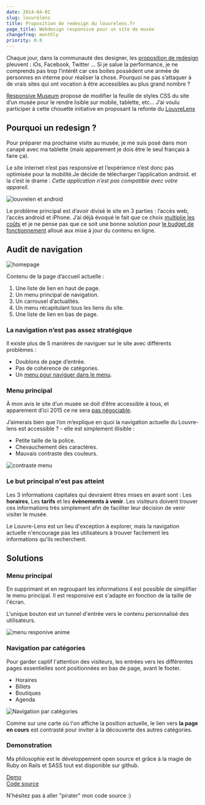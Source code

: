 ```yaml
---
date: 2014-04-01
slug: louvrelens
title: Proposition de redesign du louvrelens.fr
page_title: Webdesign responsive pour un site de musée
changefreq: monthly
priority: 0.8
---
```


Chaque jour, dans la communauté des designer, les [proposition de redesign](http://dribbble.com/search?page=4&q=redesign) pleuvent : iOs, Facebook, Twitter … Si je salue la performance, je ne comprends pas trop l’intérêt car ces boites possèdent une armée de personnes en interne pour réaliser la chose. Pourquoi ne pas s’attaquer à de vrais sites qui ont vocation à être accessibles au plus grand nombre ?


[Responsive Museum](http://responsivemuseum.tumblr.com/) propose de modifier la feuille de styles CSS du site d’un musée pour le rendre lisible sur mobile, tablette, etc… J’ai voulu participer à cette chouette initiative en proposant la refonte du [LouvreLens](http://www.louvrelens.fr/)

## Pourquoi un redesign ?

Pour préparer ma prochaine visite au musée, je me suis posé dans mon canapé avec ma tablette (mais apparement je dois être le seul français à faire ça).

Le site internet n’est pas responsive et l’expérience n’est donc pas optimisée pour la mobilité.Je décide de télécharger l’application android. et la c’est le drame : _Cette application n’est pas compatible avec votre appareil_.

![louvrelen et android](https://farm8.staticflickr.com/7117/13621111873_2b530fb811_o.png)

Le problème principal est d’avoir divisé le site en 3 parties : l’accès web, l’accès android et iPhone.
J’ai déjà évoqué le fait que ce choix [multiplie les coûts](http://davidl.fr/blog/webdesign-adaptatif-vs-site-mobile-vs-application-native.html) et je ne pense pas que ce soit une bonne solution pour [le budget de fonctionnement](http://fr.wikipedia.org/wiki/Louvre-Lens#Fonctionnement) alloué aux mise à jour du contenu en ligne.


## Audit de navigation

![homepage](https://farm8.staticflickr.com/7081/13621447714_a6668d31c3_b.jpg)

Contenu de la page d’accueil actuelle :

1. Une liste de lien en haut de page.
2. Un menu principal de navigation.
3. Un carrousel d’actualités.
4. Un menu récapitulant tous les liens du site.
5. Une liste de lien en bas de page.

### La navigation n’est pas assez stratégique

Il existe plus de 5 manières de naviguer sur le site avec différents problèmes :

- Doublons de page d’entrée.
- Pas de cohérence de catégories.
- Un [menu pour naviguer dans le menu](https://31.media.tumblr.com/20dfb470e44ec08f07f240c16902e703/tumblr_mze5idLVTu1toamj8o2_500.gif).


### Menu principal

À mon avis le site d’un musée se doit d’être accessible à tous, et apparement d’ici 2015 ce ne sera [pas négociable](http://www.lexpress.fr/actualites/1/societe/handicap-l-echeance-de-2015-d-accessiblite-pour-tous-pas-negociable_1023008.html).

J’aimerais bien que l’on m’explique en quoi la navigation actuelle du Louvre-lens est accessible ? - elle est simplement illisible :

- Petite taille de la police.
- Chevauchement des caractères.
- Mauvais contraste des couleurs.

![contraste menu](https://farm8.staticflickr.com/7036/13621447294_b2a31ae1be_o.png)

### Le but principal n'est pas atteint

Les 3 informations capitales qui devraient êtres mises en avant sont : Les __horaires__, Les __tarifs__ et les __évènements à venir__. Les visiteurs doivent trouver ces informations très simplement afin de faciliter leur décision de venir visiter le musée.

Le Louvre-Lens est un lieu d'exception à explorer, mais la navigation actuelle n'encourage pas les utilisateurs à trouver facilement les informations qu'ils recherchent.


## Solutions


### Menu principal

En supprimant et en regroupant les informations il est possible de simplifier le menu principal.
Il est responsive est s'adapte en fonction de la taille de l'écran.

L'unique bouton est un tunnel d'entrée vers le contenu personnalisé des utilisateurs.

![menu responive anime](https://farm4.staticflickr.com/3803/13621448534_763dd528ea_o.gif)

### Navigation par catégories

Pour garder captif l'attention des visiteurs, les entrées vers les différentes pages essentielles sont positionnées en bas de page, avant le footer.

- Horaires
- Billets
- Boutiques
- Agenda

![Navigation par catégories](https://farm4.staticflickr.com/3713/13621090445_7ce1677993_o.png)


Comme sur une carte où l'on affiche la position actuelle, le lien vers __la page en cours__ est contrasté pour inviter à la découverte des autres catégories.

### Demonstration

Ma philosophie est le développement open source et grâce à la magie de Ruby on Rails et SASS tout est disponible sur github.

<div class="row">
  <div class="medium-6 columns"><a href="http://flexbox.github.io/louvrelens/" class="button secondary expand">Demo</a></div>
  <div class="medium-6 columns"><a href="https://github.com/flexbox/louvrelens" class="button expand">Code source</a></div>
</div>

N'hésitez pas à aller "pirater" mon code source :)
